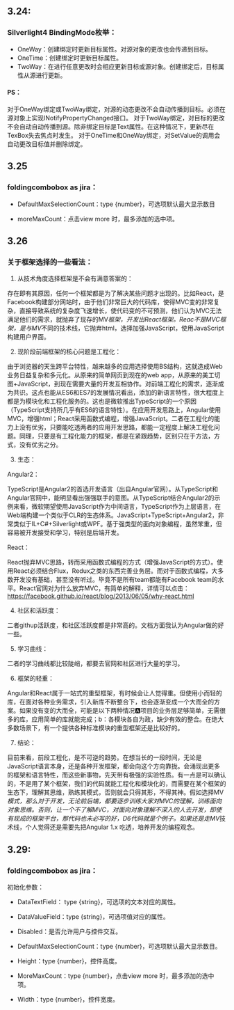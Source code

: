 ## 3.24:

### Silverlight4 BindingMode枚举：

* OneWay：创建绑定时更新目标属性。对源对象的更改也会传递到目标。
* OneTime：创建绑定时更新目标属性。
* TwoWay：在进行任意更改时会相应更新目标或源对象。创建绑定后，目标属性从源进行更新。
#### PS：

对于OneWay绑定或TwoWay绑定，对源的动态更改不会自动传播到目标。必须在源对象上实现INotifyPropertyChanged接口。
对于TwoWay绑定，对目标的更改不会自动自动传播到源。除非绑定目标是Text属性。在这种情况下，更新尽在TexBox失去焦点时发生。
对于OneTime和OneWay绑定，对SetValue的调用会自动更改目标值并删除绑定。

## 3.25

### foldingcombobox as jira：

* DefaultMaxSelectionCount：type {number}，可选项默认最大显示数目

* moreMaxCount：点击view more 时，最多添加的选中项。

## 3.26 

### 关于框架选择的一些看法：

1.	从技术角度选择框架是不会有满意答案的：

存在即有其原因，任何一个框架都是为了解决某些问题才出现的。比如React，是Facebook构建部分网站时，由于他们非常巨大的代码库，使得MVC变的非常复杂，直接导致系统的复杂度飞速增长，使代码变的不可预测，他们认为MVC无法满足他们的需求，就抛弃了现存的MV*框架，开发出React框架。Reac不是MVC框架，是与MV*不同的技术线，它抛弃html，选择加强JavaScript，使用JavaScript构建用户界面。


2.	现阶段前端框架的核心问题是工程化：

由于浏览器的天生跨平台特性，越来越多的应用选择使用BS结构，这就造成Web业务日益复杂和多元化。从原来的简单网页到现在的web app，从原来的美工切图+JavaScript，到现在需要大量的开发互相协作。对前端工程化的需求，逐渐成为共识。这点也能从ES6和ES7的发展情况看出，添加的新语言特性，很大程度上都是为模块化和工程化服务的。这也是微软推出TypeScript的一个原因（TypeScript支持所几乎有ES6的语言特性）。在应用开发思路上，Angular使用MVC，增强html；React采用函数式编程，增强JavaScript。二者在工程化的能力上没有优劣，只要能吃透两者的应用开发思路，都能一定程度上解决工程化问题。同理，只要是有工程化能力的框架，都是在紧跟趋势，区别只在于方法，方式，没有优劣之分。

3.	生态：

Angular2：

TypeScript是Angular2的首选开发语言（出自Angular官网）。从TypeScript和Angular官网中，能明显看出强强联手的意图。从TypeScript结合Angular2的示例来看，微软期望使用JavaScript作为中间语言，TypeScript作为上层语言，在Web端构建一个类似于CLR的生态体系。JavaScript+TypeScript+Angular2，非常类似于IL+C#+Silverlight或WPF。基于强类型的面向对象编程，虽然笨重，但容易被开发接受和学习，特别是后端开发。

React：

React抛弃MVC思路，转而采用函数式编程的方式（增强JavaScript的方式）。使用React必须结合Flux，Redux之类的东西完善业务层。而对于函数式编程，大多数开发没有基础，甚至没有听过。毕竟不是所有team都能有Facebook team的水平。React官网对为什么放弃MVC，有简单的解释，详情可以点击：https://facebook.github.io/react/blog/2013/06/05/why-react.html

4.	社区和活跃度：

二者githup活跃度，和社区活跃度都是非常高的。文档方面我认为Angular做的好一些。


5.	学习曲线：

二者的学习曲线都比较陡峭，都要去官网和社区进行大量的学习。


6.	框架的轻重：

Angular和React属于一站式的重型框架，有时候会让人觉得重。但使用小而轻的库，在面对各种业务需求，引入新库不断整合下，也会逐渐变成一个大而全的方案。如果没有变的大而全，可能是以下两种情况:a:项目的业务层足够简单，无需很多的库，应用简单的库就能完成；b：各模块各自为政，缺少有效的整合。在绝大多数场景下，有一个提供各种标准模块的重型框架还是比较好的。

7.	结论：

目前来看，前段工程化，是不可逆的趋势。在想当长的一段时间，无论是JavaScript语言本身，还是各种开发框架，都会向这个方向靠拢。会涌现出更多的框架和语言特性，而这些新事物，先天带有极强的实验性质。有一点是可以确认的，不是用了某个框架，我们的代码就能工程化和模块化的，而需要在某个框架的生态下，理解其思维，熟练其模式，否则就会只得其形，不得其神。假如选择MV*模式，那么对于开发，无论前后端，都要逐步训练大家对MVC的理解，训练面向对象思维。否则，让一个不了解MVC，对面向对象理解不深入的人去开发，即使有现成的框架平台，那代码也未必写的好，D6代码就是个例子。如果还是走MV*技术线，个人觉得还是需要先把Angular 1.x 吃透，培养开发的编程观念。


## 3.29:

### foldingcombobox as jira：

初始化参数：

* DataTextField： type {string}，可选项的文本对应的属性。

* DataValueField：type {string}，可选项值对应的属性。

* Disabled：是否允许用户与控件交互。

* DefaultMaxSelectionCount：type {number}，可选项默认最大显示数目。

* Height：type {number}，控件高度。

* MoreMaxCount：type {number}，点击view more 时，最多添加的选中项。

* Width：type {number}，控件宽度。


